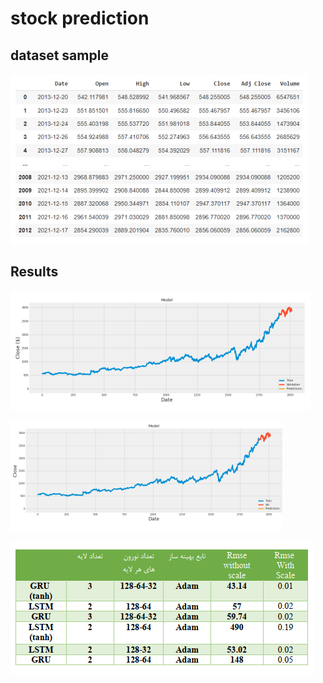 # stock prediction

## dataset sample

![alt text](https://github.com/smohammadi96/stock_prediction_lstm/blob/main/images/stock_dataset.PNG)



## Results

![alt text](https://github.com/smohammadi96/stock_prediction_lstm/blob/main/images/plot1.PNG)

![alt text](https://github.com/smohammadi96/stock_prediction_lstm/blob/main/images/plot2.PNG)

![alt text](https://github.com/smohammadi96/stock_prediction_lstm/blob/main/images/table.PNG)

